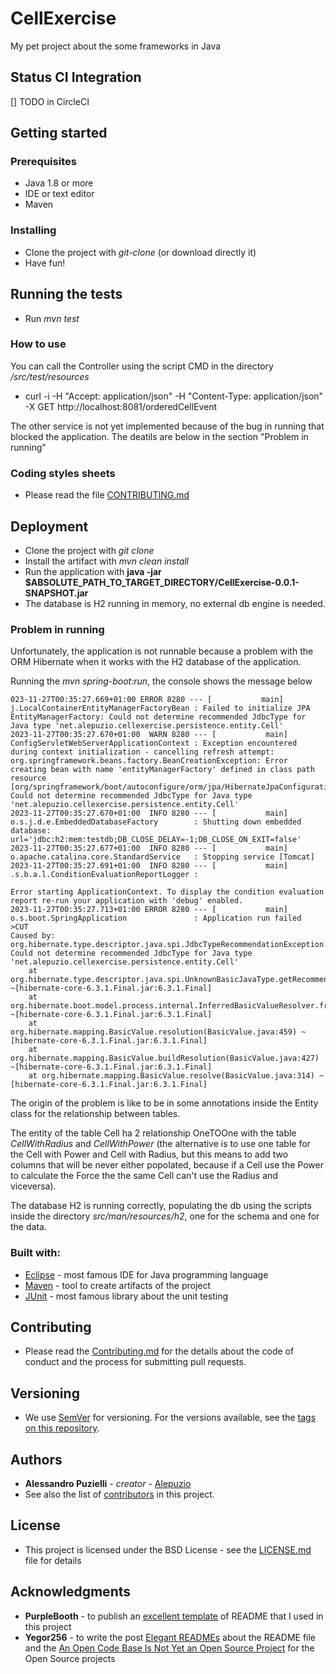 # CellExercise
My pet project about the some frameworks in Java


## Status CI Integration
 
[] TODO in CircleCI

## Getting started

### Prerequisites

* Java 1.8 or more
* IDE or text editor
* Maven 

### Installing

* Clone the project with _git-clone_ (or download directly it)
* Have fun!


## Running the tests

* Run _mvn test_

### How to use

You can call the Controller using the script CMD in the directory _/src/test/resources_

* curl -i -H "Accept: application/json" -H "Content-Type: application/json" -X GET http://localhost:8081/orderedCellEvent

The other service is not yet implemented because of the bug in running that blocked the application. The deatils are below in the section "Problem in running"

### Coding styles sheets

* Please read the file [CONTRIBUTING.md](http://github.com/alepuzio/My-Vertx-Kata/CONTRIBUTING.md)

## Deployment

* Clone the project with _git clone_
* Install the artifact with _mvn clean install_
* Run the application with __java -jar $ABSOLUTE_PATH_TO_TARGET_DIRECTORY/CellExercise-0.0.1-SNAPSHOT.jar__
* The database is H2 running in memory, no external db engine is needed. 


### Problem in running

Unfortunately, the application is not runnable because a problem with the ORM Hibernate when it works with the H2 database of the application.

Running the _mvn spring-boot:run_, the console shows the message below

```
023-11-27T00:35:27.669+01:00 ERROR 8280 --- [           main] j.LocalContainerEntityManagerFactoryBean : Failed to initialize JPA EntityManagerFactory: Could not determine recommended JdbcType for Java type 'net.alepuzio.cellexercise.persistence.entity.Cell'
2023-11-27T00:35:27.670+01:00  WARN 8280 --- [           main] ConfigServletWebServerApplicationContext : Exception encountered during context initialization - cancelling refresh attempt: org.springframework.beans.factory.BeanCreationException: Error creating bean with name 'entityManagerFactory' defined in class path resource [org/springframework/boot/autoconfigure/orm/jpa/HibernateJpaConfiguration.class]: Could not determine recommended JdbcType for Java type 'net.alepuzio.cellexercise.persistence.entity.Cell'
2023-11-27T00:35:27.670+01:00  INFO 8280 --- [           main] o.s.j.d.e.EmbeddedDatabaseFactory        : Shutting down embedded database: url='jdbc:h2:mem:testdb;DB_CLOSE_DELAY=-1;DB_CLOSE_ON_EXIT=false'
2023-11-27T00:35:27.677+01:00  INFO 8280 --- [           main] o.apache.catalina.core.StandardService   : Stopping service [Tomcat]
2023-11-27T00:35:27.691+01:00  INFO 8280 --- [           main] .s.b.a.l.ConditionEvaluationReportLogger : 

Error starting ApplicationContext. To display the condition evaluation report re-run your application with 'debug' enabled.
2023-11-27T00:35:27.713+01:00 ERROR 8280 --- [           main] o.s.boot.SpringApplication               : Application run failed
>CUT
Caused by: org.hibernate.type.descriptor.java.spi.JdbcTypeRecommendationException: Could not determine recommended JdbcType for Java type 'net.alepuzio.cellexercise.persistence.entity.Cell'
	at org.hibernate.type.descriptor.java.spi.UnknownBasicJavaType.getRecommendedJdbcType(UnknownBasicJavaType.java:37) ~[hibernate-core-6.3.1.Final.jar:6.3.1.Final]
	at org.hibernate.boot.model.process.internal.InferredBasicValueResolver.from(InferredBasicValueResolver.java:195) ~[hibernate-core-6.3.1.Final.jar:6.3.1.Final]
	at org.hibernate.mapping.BasicValue.resolution(BasicValue.java:459) ~[hibernate-core-6.3.1.Final.jar:6.3.1.Final]
	at org.hibernate.mapping.BasicValue.buildResolution(BasicValue.java:427) ~[hibernate-core-6.3.1.Final.jar:6.3.1.Final]
	at org.hibernate.mapping.BasicValue.resolve(BasicValue.java:314) ~[hibernate-core-6.3.1.Final.jar:6.3.1.Final]
 ```

The origin of the problem is like to be in some annotations inside the Entity class for the relationship between tables.

The entity of the table Cell ha 2 relationship OneTOOne with the table _CellWithRadius_ and _CellWithPower_ (the alternative is to use one table for the Cell with Power and Cell with Radius, but this means to add two columns that will be never either popolated, because if a Cell use the Power to calculate the Force the the same Cell can't use the Radius and viceversa).

The database H2 is running correctly, populating the db using the scripts inside the directory _src/man/resources/h2_, one for the schema and one for the data.



### Built with:

* [Eclipse](http://www.eclipse.org) - most famous IDE for Java programming language
* [Maven](http://www.maven.org) - tool to create artifacts of the project
* [JUnit](http://www.junit.org) - most famous library about the unit testing


## Contributing

* Please read the [Contributing.md](http://github.com/alepuzio/My-Vertx-Kata/CONTRIBUTING.md) for the details about the code of conduct and the process for submitting pull requests.

## Versioning

* We use [SemVer](http://semver.org/) for versioning. For the versions available, see the [tags on this repository](https://github.com/alepuzio/My-Vertx-Kata/tags). 

## Authors

* **Alessandro Puzielli** - *creator* - [Alepuzio](https://github.com/alepuzio)
* See also the list of [contributors](https://github.com/alepuzio/My-Vertx-Kata/graphs/contributor) in this project.

## License

* This project is licensed under the BSD License - see the [LICENSE.md](LICENSE.md) file for details

## Acknowledgments

* **PurpleBooth** - to publish an [excellent template](https://gist.github.com/PurpleBooth/109311bb0361f32d87a2) of README that I used in this project 
* **Yegor256** - to write the post [Elegant READMEs](https://www.yegor256.com/2019/04/23/elegant-readme.html) about the README file and the [An Open Code Base Is Not Yet an Open Source Project](https://www.yegor256.com/2018/05/08/open-source-attributes.html) for the Open Source projects
